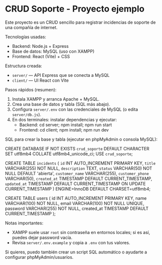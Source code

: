# CRUD Soporte - Proyecto ejemplo

Este proyecto es un CRUD sencillo para registrar incidencias de soporte de una compañía de internet.

Tecnologías usadas:
- Backend: Node.js + Express
- Base de datos: MySQL (uso con XAMPP)
- Frontend: React (Vite) + CSS

Estructura creada:
- `server/` — API Express que se conecta a MySQL
- `client/` — UI React con Vite

Pasos rápidos (resumen):
1. Instala XAMPP y arranca Apache + MySQL.
2. Crea una base de datos y tabla (SQL más abajo).
3. Configura `server/.env` con las credenciales de MySQL (o edita `server/db.js`).
4. En dos terminales: instalar dependencias y ejecutar:
   - Backend:
     cd server; npm install; npm run start
   - Frontend:
     cd client; npm install; npm run dev

SQL para crear la base y tabla (ejecutar en phpMyAdmin o consola MySQL):

CREATE DATABASE IF NOT EXISTS `crud_soporte` DEFAULT CHARACTER SET utf8mb4 COLLATE utf8mb4_unicode_ci;
USE `crud_soporte`;

CREATE TABLE `incidents` (
  `id` INT AUTO_INCREMENT PRIMARY KEY,
  `title` VARCHAR(255) NOT NULL,
  `description` TEXT,
  `status` VARCHAR(50) NOT NULL DEFAULT 'abierta',
  `customer_name` VARCHAR(255),
  `customer_phone` VARCHAR(50),
  `created_at` TIMESTAMP DEFAULT CURRENT_TIMESTAMP,
  `updated_at` TIMESTAMP DEFAULT CURRENT_TIMESTAMP ON UPDATE CURRENT_TIMESTAMP
) ENGINE=InnoDB DEFAULT CHARSET=utf8mb4;

CREATE TABLE users (
  id INT AUTO_INCREMENT PRIMARY KEY,
  name VARCHAR(100) NOT NULL,
  email VARCHAR(100) NOT NULL UNIQUE,
  password VARCHAR(255) NOT NULL,
  created_at TIMESTAMP DEFAULT CURRENT_TIMESTAMP
);

Notas importantes:
- XAMPP suele usar `root` sin contraseña en entornos locales; si es así, puedes dejar password vacía.
- Revisa `server/.env.example` y copia a `.env` con tus valores.

Si quieres, puedo también crear un script SQL automático o ayudarte a configurar phpMyAdmin/usuarios.
